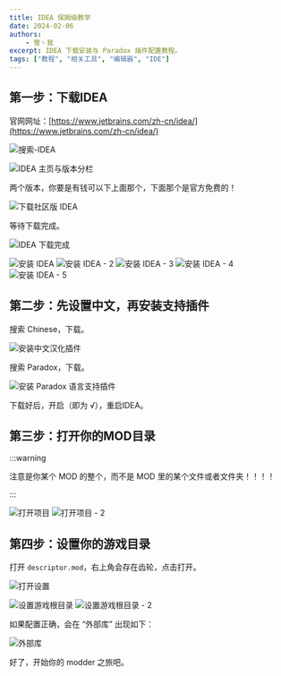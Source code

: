 ```yaml
---
title: IDEA 保姆级教学
date: 2024-02-06
authors:
    - 雪丶我
excerpt: IDEA 下载安装与 Paradox 插件配置教程。
tags: ["教程", "相关工具", "编辑器", "IDE"]
---
```


## 第一步：下载IDEA

官网网址：[https://www.jetbrains.com/zh-cn/idea/](https://www.jetbrains.com/zh-cn/idea/)

![搜索-IDEA](./how_to_use_idea.assets/search_idea.png)

![IDEA 主页与版本分栏](./how_to_use_idea.assets/idea_version.png)

两个版本，你要是有钱可以下上面那个，下面那个是官方免费的！

![下载社区版 IDEA](./how_to_use_idea.assets/idea_version_comm.png)

等待下载完成。

![IDEA 下载完成](./how_to_use_idea.assets/download_finish.png)

![安装 IDEA](./how_to_use_idea.assets/install_idea.png)
![安装 IDEA - 2](./how_to_use_idea.assets/install_idea2.png)
![安装 IDEA - 3](./how_to_use_idea.assets/install_idea3.png)
![安装 IDEA - 4](./how_to_use_idea.assets/install_idea4.png)
![安装 IDEA - 5](./how_to_use_idea.assets/install_idea5.png)

## 第二步：先设置中文，再安装支持插件

搜索 Chinese，下载。

![安装中文汉化插件](./how_to_use_idea.assets/install_cn_plugin.png)

搜索 Paradox，下载。

![安装 Paradox 语言支持插件](./how_to_use_idea.assets/install_pls_plugin.png)

下载好后，开启（即为 √），重启IDEA。

## 第三步：打开你的MOD目录

:::warning

注意是你某个 MOD 的整个，而不是 MOD 里的某个文件或者文件夹！！！！

:::

![打开项目](./how_to_use_idea.assets/open_project.png)
![打开项目 - 2](./how_to_use_idea.assets/open_project2.png)

## 第四步：设置你的游戏目录

打开 `descriptor.mod`，右上角会存在齿轮，点击打开。

![打开设置](./how_to_use_idea.assets/open_settings.png)

![设置游戏根目录](./how_to_use_idea.assets/set_game_dir.png)
![设置游戏根目录 - 2](./how_to_use_idea.assets/set_game_dir2.png)

如果配置正确，会在 “外部库” 出现如下：

![外部库](./how_to_use_idea.assets/external_lib.png)

好了，开始你的 modder 之旅吧。
